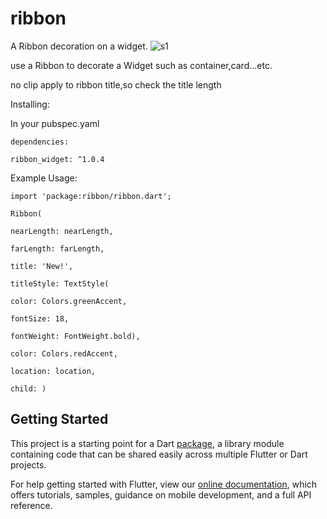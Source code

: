 # ribbon

A Ribbon decoration on a widget.
![s1](https://user-images.githubusercontent.com/22388017/150092364-7b3b8524-c3e6-49eb-a919-29aaf1678972.png)


use a Ribbon to decorate a Widget such as container,card...etc.

no clip apply to ribbon title,so check the title length

Installing:

In your pubspec.yaml

```
dependencies:

ribbon_widget: ^1.0.4
```

Example Usage:
```
import 'package:ribbon/ribbon.dart';

Ribbon(

nearLength: nearLength,

farLength: farLength,

title: 'New!',

titleStyle: TextStyle(

color: Colors.greenAccent,

fontSize: 18,

fontWeight: FontWeight.bold),

color: Colors.redAccent,

location: location,

child: )
````

## Getting Started

This project is a starting point for a Dart
[package](https://flutter.io/developing-packages/),
a library module containing code that can be shared easily across
multiple Flutter or Dart projects.

For help getting started with Flutter, view our
[online documentation](https://flutter.io/docs), which offers tutorials,
samples, guidance on mobile development, and a full API reference.
